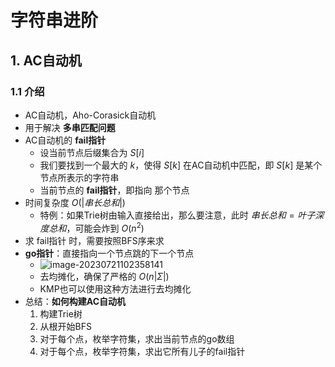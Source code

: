 # 字符串进阶

## 1. AC自动机

### 1.1 介绍

* AC自动机，Aho-Corasick自动机
* 用于解决 **多串匹配问题**
* AC自动机的 **fail指针**
  * 设当前节点后缀集合为 $S[i]$
  * 我们要找到一个最大的 $k$，使得 $S[k]$ 在AC自动机中匹配，即 $S[k]$ 是某个节点所表示的字符串
  * 当前节点的 **fail指针**，即指向 那个节点
* 时间复杂度 $O(|串长总和|)$
  * 特例：如果Trie树由输入直接给出，那么要注意，此时 $串长总和 = 叶子深度总和$，可能会炸到 $O(n^2)$
* 求 fail指针 时，需要按照BFS序来求
* **go指针**：直接指向一个节点跳的下一个节点
  * ![image-20230721102358141](./%E5%AD%97%E7%AC%A6%E4%B8%B2/image-20230721102358141.png)
  * 去均摊化，确保了严格的 $O(n |\Sigma|)$
  * KMP也可以使用这种方法进行去均摊化
* 总结：**如何构建AC自动机**
  1. 构建Trie树
  2. 从根开始BFS
  3. 对于每个点，枚举字符集，求出当前节点的go数组
  4. 对于每个点，枚举字符集，求出它所有儿子的fail指针